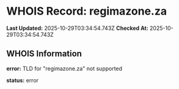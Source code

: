 # WHOIS Record: regimazone.za

**Last Updated:** 2025-10-29T03:34:54.743Z
**Checked At:** 2025-10-29T03:34:54.743Z

## WHOIS Information

**error:** TLD for "regimazone.za" not supported

**status:** error


